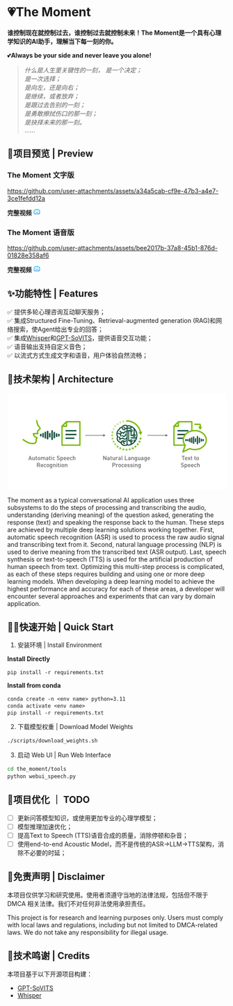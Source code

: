 # 💗The Moment
**谁控制现在就控制过去，谁控制过去就控制未来！The Moment是一个具有心理学知识的AI助手，理解当下每一刻的你。**  

💕**Always be your side and never leave you alone!**

>_什么是人生里关键性的一刻，_
_是一个决定；_  
_是一次选择；_  
_是向左，还是向右；_  
_是继续，或者放弃；_  
_是跟过去告别的一刻；_  
_是勇敢擦拭伤口的那一刻；_  
_是抉择未来的那一刻。_  
......

## 🚀项目预览 | Preview
### The Moment 文字版 

https://github.com/user-attachments/assets/a34a5cab-cf9e-47b3-a4e7-3ce1fefdd12a

**完整视频** [![完整演示](/assets/icon.png)](https://www.bilibili.com/video/BV1oY43zCE5x/?share_source=copy_web&vd_source=f27af9aa2b0a1efe2d357b9f461ba958)

### The Moment 语音版

https://github.com/user-attachments/assets/bee2017b-37a8-45b1-876d-01828e358af6

**完整视频** [![完整演示](/assets/icon.png)](https://www.bilibili.com/video/BV1oY43zCEQK/?share_source=copy_web&vd_source=f27af9aa2b0a1efe2d357b9f461ba958)

## ✨功能特性 | Features
✅ 提供多轮心理咨询互动聊天服务；   
✅ 集成Structured Fine-Tuning、Retrieval-augmented generation (RAG)和网络搜索，使Agent给出专业的回答；   
✅ 集成[Whisper](https://github.com/openai/whisper)和[GPT-SoVITS](https://github.com/RVC-Boss/GPT-SoVITS)，提供语音交互功能；  
✅ 语音输出支持自定义音色；  
✅ 以流式方式生成文字和语音，用户体验自然流畅；

## 🏰技术架构 | Architecture

![工程架构图](/assets/the_moment_workflow.png)

The moment as a typical conversational AI application uses three subsystems to do the steps of processing and transcribing the audio, understanding (deriving meaning) of the question asked, generating the response (text) and speaking the response back to the human. These steps are achieved by multiple deep learning solutions working together. First, automatic speech recognition (ASR) is used to process the raw audio signal and transcribing text from it. Second, natural language processing (NLP) is used to derive meaning from the transcribed text (ASR output). Last, speech synthesis or text-to-speech (TTS) is used for the artificial production of human speech from text. Optimizing this multi-step process is complicated, as each of these steps requires building and using one or more deep learning models. When developing a deep learning model to achieve the highest performance and accuracy for each of these areas, a developer will encounter several approaches and experiments that can vary by domain application.

## 👨‍💻快速开始 | Quick Start

1. 安装环境 | Install Environment

**Install Directly**

```text
pip install -r requirements.txt
```

**Install from conda**

```text
conda create -n <env name> python=3.11
conda activate <env name>
pip install -r requirements.txt
```

2. 下载模型权重 | Download Model Weights
```bash
./scripts/download_weights.sh
```
3. 启动 Web UI | Run Web Interface
```bash
cd the_moment/tools
python webui_speech.py
```

## 💎项目优化 ｜ TODO
- [ ] 更新问答模型知识，或使用更加专业的心理学模型；
- [ ] 模型推理加速优化；
- [ ] 提高Text to Speech (TTS)语音合成的质量，消除停顿和杂音；
- [ ] 使用end-to-end Acoustic Model，而不是传统的ASR->LLM->TTS架构，消除不必要的时延；

## 🙌免责声明 | Disclaimer

本项目仅供学习和研究使用。使用者须遵守当地的法律法规，包括但不限于 DMCA 相关法律。我们不对任何非法使用承担责任。

This project is for research and learning purposes only. Users must comply with local laws and regulations, including but not limited to DMCA-related laws. We do not take any responsibility for illegal usage.

## 🙇技术鸣谢 | Credits

本项目基于以下开源项目构建：

- [GPT-SoVITS](https://github.com/RVC-Boss/GPT-SoVITS)
- [Whisper](https://github.com/openai/whisper)
